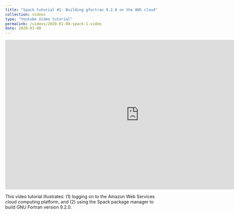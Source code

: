 ```yaml
---
title: "Spack tutorial #1: Building gfortran 9.2.0 on the AWS cloud"
collection: videos
type: "Youtube Video tutorial"
permalink: /videos/2020-01-08-spack-1-video
date: 2020-01-08
---
```


<iframe width="853" height="480" src="https://www.youtube.com/embed/7eMLYKLK9wY" title="YouTube video player" frameborder="0" allow="accelerometer; autoplay; clipboard-write; encrypted-media; gyroscope; picture-in-picture" allowfullscreen></iframe>

This video tutorial illustrates: (1) logging on to the Amazon Web
Services cloud computing platform, and (2) using the Spack package
manager to build GNU Fortran version 9.2.0. 



